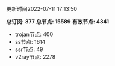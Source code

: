 更新时间2022-07-11 17:13:50

**总订阅: 377**
**总节点: 15589**
**有效节点: 4341**
- trojan节点: 400
- ss节点: 1614
- ssr节点: 49
- v2ray节点: 2278
